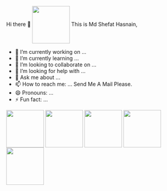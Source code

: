 Hi there 👋
<a href="URL_REDIRECT" target="blank"><img align="center" src="https://avatars.githubusercontent.com/u/67694473?v=4" height="100" weight="200" /></a>
This is Md Shefat Hasnain,
 

- 🔭 I’m currently working on ...
- 🌱 I’m currently learning ...
- 👯 I’m looking to collaborate on ...
- 🤔 I’m looking for help with ...
- 💬 Ask me about ...
- 📫 How to reach me: ... Send Me A Mail Please. 
- 😄 Pronouns: ...
- ⚡ Fun fact: ...
 
 <!--- just --->
  <a href="URL_REDIRECT" target="blank"><img align="center" src="https://www.cognizantsoftvision.com/wp-content/uploads/2018/03/06023352/ASP.NET-Core.png" height="100" weight="200" /></a> <a href="URL_REDIRECT" target="blank"><img align="center" src="https://icon-library.com/images/android-icon-vector/android-icon-vector-6.jpg" height="100" weight="200" /></a> <a href="URL_REDIRECT" target="blank"><img align="center" src="https://pbs.twimg.com/profile_images/1235868806079057921/fTL08u_H_400x400.png" height="100" weight="200" /></a>  <a href="URL_REDIRECT" target="blank"><img align="center" src="https://encrypted-tbn0.gstatic.com/images?q=tbn:ANd9GcR3HjOnzx3tEcYKjgYzmf_yyoxirizSjuemCMUJnFJsZz4QdBbtNrA6ykJp_Y_K-nBs6U8&usqp=CAU" height="100" weight="200" /></a>
<a href="URL_REDIRECT" target="blank"><img align="center" src="https://wallpaperaccess.com/full/3909258.jpg" height="100" weight="200" /></a>

